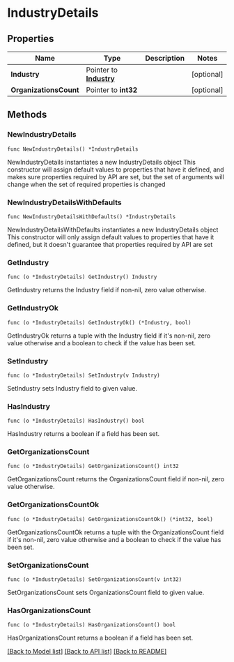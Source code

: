 # IndustryDetails

## Properties

Name | Type | Description | Notes
------------ | ------------- | ------------- | -------------
**Industry** | Pointer to [**Industry**](Industry.md) |  | [optional] 
**OrganizationsCount** | Pointer to **int32** |  | [optional] 

## Methods

### NewIndustryDetails

`func NewIndustryDetails() *IndustryDetails`

NewIndustryDetails instantiates a new IndustryDetails object
This constructor will assign default values to properties that have it defined,
and makes sure properties required by API are set, but the set of arguments
will change when the set of required properties is changed

### NewIndustryDetailsWithDefaults

`func NewIndustryDetailsWithDefaults() *IndustryDetails`

NewIndustryDetailsWithDefaults instantiates a new IndustryDetails object
This constructor will only assign default values to properties that have it defined,
but it doesn't guarantee that properties required by API are set

### GetIndustry

`func (o *IndustryDetails) GetIndustry() Industry`

GetIndustry returns the Industry field if non-nil, zero value otherwise.

### GetIndustryOk

`func (o *IndustryDetails) GetIndustryOk() (*Industry, bool)`

GetIndustryOk returns a tuple with the Industry field if it's non-nil, zero value otherwise
and a boolean to check if the value has been set.

### SetIndustry

`func (o *IndustryDetails) SetIndustry(v Industry)`

SetIndustry sets Industry field to given value.

### HasIndustry

`func (o *IndustryDetails) HasIndustry() bool`

HasIndustry returns a boolean if a field has been set.

### GetOrganizationsCount

`func (o *IndustryDetails) GetOrganizationsCount() int32`

GetOrganizationsCount returns the OrganizationsCount field if non-nil, zero value otherwise.

### GetOrganizationsCountOk

`func (o *IndustryDetails) GetOrganizationsCountOk() (*int32, bool)`

GetOrganizationsCountOk returns a tuple with the OrganizationsCount field if it's non-nil, zero value otherwise
and a boolean to check if the value has been set.

### SetOrganizationsCount

`func (o *IndustryDetails) SetOrganizationsCount(v int32)`

SetOrganizationsCount sets OrganizationsCount field to given value.

### HasOrganizationsCount

`func (o *IndustryDetails) HasOrganizationsCount() bool`

HasOrganizationsCount returns a boolean if a field has been set.


[[Back to Model list]](../README.md#documentation-for-models) [[Back to API list]](../README.md#documentation-for-api-endpoints) [[Back to README]](../README.md)


